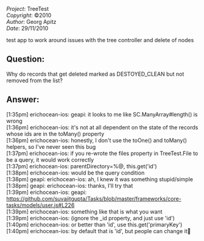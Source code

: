 *Project*:   TreeTest    
*Copyright*: ©2010    
*Author*: Georg Apitz   
*Date*: 29/11/2010   

test app to work around issues with the tree controller and delete of nodes

## Question:
Why do records that get deleted marked as DESTOYED_CLEAN but not removed from the list?

## Answer:

[1:35pm] erichocean-ios: geapi: it looks to me like SC.ManyArray#length() is wrong   
[1:36pm] erichocean-ios: it's not at all dependent on the state of the records whose ids are in the toMany() property 	
[1:36pm] erichocean-ios: honestly, I don't use the toOne() and toMany() helpers, so I've never seen this bug	
[1:37pm] erichocean-ios: if you re-wrote the files property in TreeTest.File to be a query, it would work correctly			
[1:37pm] erichocean-ios: parentDirectory=%@, this.get('id')			
[1:38pm] erichocean-ios: would be the query condition			
[1:38pm] geapi: erichocean-ios: ah, I knew it was something stupid/simple			
[1:38pm] geapi: erichocean-ios: thanks, I'll try that	
[1:39pm] erichocean-ios: geapi: https://github.com/suvajitgupta/Tasks/blob/master/frameworks/core-tasks/models/user.js#L226			
[1:39pm] erichocean-ios: something like that is what you want	
[1:39pm] erichocean-ios: (ignore the _id property, and just use 'id')		
[1:40pm] erichocean-ios: or better than 'id', use this.get('primaryKey')	
[1:40pm] erichocean-ios: by default that is 'id', but people can change it	

